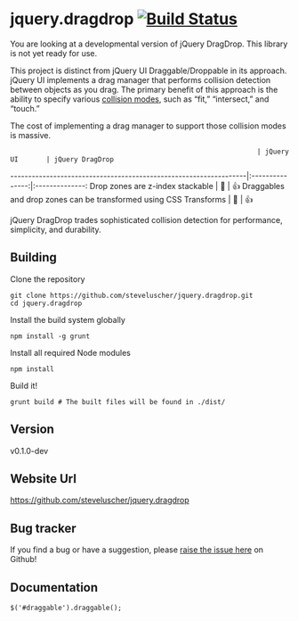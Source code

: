 # jquery.dragdrop [![Build Status](https://travis-ci.org/steveluscher/jquery.dragdrop.png)](https://travis-ci.org/steveluscher/jquery.dragdrop)

You are looking at a developmental version of jQuery DragDrop. This library is not yet ready for use.

This project is distinct from jQuery UI Draggable/Droppable in its approach. jQuery UI implements a drag manager that performs collision detection between objects as you drag. The primary benefit of this approach is the ability to specify various [collision modes](http://api.jqueryui.com/droppable/#option-tolerance), such as “fit,” “intersect,” and “touch.”

The cost of implementing a drag manager to support those collision modes is massive.

                                                                  | jQuery UI       | jQuery DragDrop
------------------------------------------------------------------|:---------------:|:--------------:
Drop zones are z-index stackable                                  | :no_entry_sign: | :+1:
Draggables and drop zones can be transformed using CSS Transforms | :no_entry_sign: | :+1:

jQuery DragDrop trades sophisticated collision detection for performance, simplicity, and durability.

## Building

Clone the repository

    git clone https://github.com/steveluscher/jquery.dragdrop.git
    cd jquery.dragdrop

Install the build system globally

    npm install -g grunt

Install all required Node modules

    npm install

Build it!

    grunt build # The built files will be found in ./dist/

## Version

v0.1.0-dev

## Website Url

https://github.com/steveluscher/jquery.dragdrop

## Bug tracker

If you find a bug or have a suggestion, please [raise the issue here](https://github.com/steveluscher/jquery.dragdop/issues) on Github!

## Documentation

    $('#draggable').draggable();

